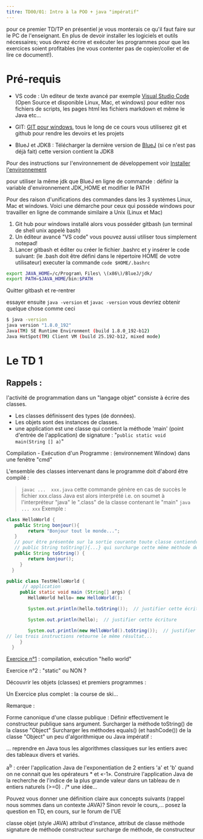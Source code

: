 ```yaml
---
titre: TD00/01: Intro à la POO + java "impératif"
---
```


pour ce premier TD/TP en présentiel je vous monterais ce qu'il faut faire sur le PC de l'enseignant. En plus de devoir installer les logiciels et outils nécessaires; vous devrez écrire et exécuter les programmes pour que les exercices soient profitables (ne vous contenter pas de copier/coller et de lire ce document!).

# Pré-requis

* VS code : Un editeur de texte avancé par exemple [Visual Studio Code](https://code.visualstudio.com/download) (Open Source et disponible Linux, Mac, et windows) pour editer nos fichiers de scripts, les pages html les fichiers markdown et même le Java etc...

* GIT: [GIT pour windows](https://git-scm.com/download/win), tous le long de ce cours vous utiliserez git et github pour rendre les devoirs et les projets
* BlueJ et JDK8 : Télécharger la dernière version de [BlueJ](https://www.bluej.org/) (si ce n'est pas déjà fait) cette version contient la JDK8

Pour des instructions sur l'environnement de développement voir [Installer l'environnement](/NFP121/TP/tp0)

pour utiliser la même jdk que BlueJ en ligne de commande : définir la variable d'environnement JDK_HOME et modifier le PATH

Pour des raison d'unifications des commandes dans les 3 systèmes Linux, Mac et windows. Voici une démarche pour ceux qui possède windows pour travailler en ligne de commande similaire a Unix (Linux et Mac)

1. Git hub pour windows installé alors vous posséder gitbash (un terminal de shell unix appelé bash)
2. Un éditeur avancé "VS code" vous pouvez aussi utiliser tous simplement notepad!
2. Lancer gitbash et éditer ou créer le fichier .bashrc et y insérer le code suivant: (le .bash doit être défini dans le répertoire HOME de votre utilisateur) executer la commande ```code $HOME/.bashrc``` 
```bash
export JAVA_HOME=/c/Program\ Files\ \(x86\)/BlueJ/jdk/
export PATH=$JAVA_HOME/bin:$PATH
```

Quitter gitbash et re-rentrer

essayer ensuite ```java -version``` et `javac -version`
vous devriez obtenir quelque chose comme ceci
```bash
$ java -version
java version "1.8.0_192"
Java(TM) SE Runtime Environment (build 1.8.0_192-b12)
Java HotSpot(TM) Client VM (build 25.192-b12, mixed mode)
```
# Le TD 1

## Rappels :

l'activité de programmation dans un "langage objet" consiste à écrire des classes.
* Les classes définissent des types (de données).
* Les objets sont des instances de classes.
* une application est une classe qui contient  la méthode  'main' (point d'entrée de l'application) de signature : "`public static void main(String [] a)`"

Compilation - Exécution d'un Programme : (environnement Window) dans une fenêtre "cmd"

L'ensemble des classes intervenant dans le programme doit d'abord être compilé :
> `javac ...  xxx.java`  cette commande génère en cas de succès le fichier xxx.class
Java est alors interprété i.e. on soumet à l'interpréteur "java" le ".class" de la classe contenant le "main" `java ... xxx`
Exemple :

```java
class HelloWorld {
   public String bonjour(){ 
        return "Bonjour tout le monde...";
   } 
   // pour être présentée sur la sortie courante toute classe contiendra une méthode de signature  
   // public String toString(){...} qui surcharge cette même méthode de la classe "Object"
   public String toString() { 
        return bonjour();
     } 
  }

public class TestHelloWorld { 
      // application
     public static void main (String[] args) { 
        HelloWorld hello= new HelloWorld();

        System.out.println(hello.toString());  // justifier cette écriture

        System.out.println(hello);  // justifier cette écriture

        System.out.println(new HelloWorld().toString());  // justifier cette écriture
// les trois instructions retourne le même résultat...
     } 
  }
  ```

[Exercice n°1](Exercices/ED00.1.Hello) : compilation, exécution "hello world"

Exercice n°2 : "static" ou NON ?

Découvrir les objets (classes) et premiers programmes :

Un Exercice  plus complet : la course de ski...

Remarque :

Forme canonique d'une classe publique :
Définir  effectivement le constructeur publique sans argument.
Surcharger la méthode toString() de la classe "Object"
Surcharger les méthodes equals() (et hashCode()) de la classe "Object"
un peu d'algorithmique ou Java impératif :

... reprendre en Java tous les algorithmes classiques sur les entiers avec des tableaux divers et variés.

a<sup>b</sup> :  créer l'application Java de l'exponentiation de 2 entiers 'a' et 'b' quand on ne connait que les opérateurs * et «-1».
Construire l'application Java de la recherche de l'indice de la plus grande valeur dans un tableau  de n entiers naturels (>=0) .
/* une idée...

Pouvez vous donner une définition claire aux concepts suivants (rappel nous sommes dans un contexte JAVA)? 
Sinon revoir le cours,... posez la question en TD, en cours, sur le forum de l'UE

classe
objet (style JAVA)
attribut d'instance, attribut de classe
méthode
signature de méthode
constructeur
surcharge de méthode, de constructeur

  

